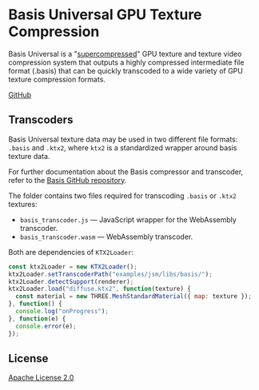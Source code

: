 # Basis Universal GPU Texture Compression

Basis Universal is a "[supercompressed](http://gamma.cs.unc.edu/GST/gst.pdf)"
GPU texture and texture video compression system that outputs a highly
compressed intermediate file format (.basis) that can be quickly transcoded to
a wide variety of GPU texture compression formats.

[GitHub](https://github.com/BinomialLLC/basis_universal)

## Transcoders

Basis Universal texture data may be used in two different file formats:
`.basis` and `.ktx2`, where `ktx2` is a standardized wrapper around basis texture data.

For further documentation about the Basis compressor and transcoder, refer to
the [Basis GitHub repository](https://github.com/BinomialLLC/basis_universal).

The folder contains two files required for transcoding `.basis` or `.ktx2` textures:

- `basis_transcoder.js` — JavaScript wrapper for the WebAssembly transcoder.
- `basis_transcoder.wasm` — WebAssembly transcoder.

Both are dependencies of `KTX2Loader`:

```js
const ktx2Loader = new KTX2Loader();
ktx2Loader.setTranscoderPath("examples/jsm/libs/basis/");
ktx2Loader.detectSupport(renderer);
ktx2Loader.load("diffuse.ktx2", function(texture) {
  const material = new THREE.MeshStandardMaterial({ map: texture });
}, function() {
  console.log("onProgress");
}, function(e) {
  console.error(e);
});
```

## License

[Apache License 2.0](https://github.com/BinomialLLC/basis_universal/blob/master/LICENSE)
